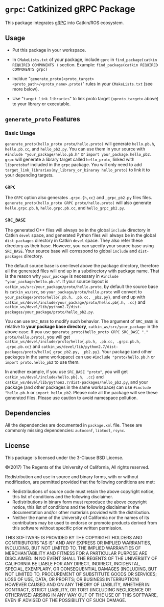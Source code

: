 # `grpc`: Catkinized gRPC Package

This package integrates [gRPC](https://grpc.io) into Catkin/ROS ecosystem.

## Usage

* Put this package in your workspace.

* In `CMakeLists.txt` of your package, include `gprc` in
`find_package(catkin REQUIRED COMPONENTS )` section.
Example: `find_package(catkin REQUIRED COMPONENTS grpc)`

* Incldue "`generate_proto(<proto_target> <proto_path>/<proto_name>.proto)`"
rules in your `CMakeLists.txt` (see more below).

* Use "`target_link_libraries`" to link proto target (`<proto_target>` above)
to your library or executable.

## `generate_proto` Features

### Basic Usage
`generate_proto(hello_proto proto/hello.proto)` will generate `hello.pb.h`,
`hello.pb.cc`, and `hello_pb2.py`. You can use them in your source with
`#include "your_package/hello.pb.h"` or `import your_package.hello_pb2`.
`grpc` will generate a library target called `hello_proto`,
linked with `libprotobuf` included in the `grpc` package.  You will only need to
add `target_link_libraries(my_library_or_binaray hello_proto)` to link it to
your depending targets.

### `GRPC`
The `GRPC` option also generates `.grpc.{h,cc}` and `_grpc_pb2.py` files files.
`generate_proto(hello_proto GRPC proto/hello.proto)` will also generate
`hello.grpc.pb.h`, `hello.grpc.pb.cc`, and `hello_grpc_pb2.py`.

### `SRC_BASE`
The generated C++ files will always be in the global `include` directory in
Catkin `devel` space, and generated Python files will always be in the global
`dist-packages` directory in Catkin `devel` space. They also refer these
directory as their base. However, you can specify your source base using
`SRC_BASE`. Your source base will correspond to global `include` and
`dist-packages` directory.

The default source base is one-level above the package directory, therefore all
the generated files will end up in a subdirectory with package name. That is the
reason why `your_package` is necessary in `#include "your_package/hello.pb.h"`.
If your source layout is `catkin_ws/src/your_package/proto/hello.proto`, by
default the source base is `catkin_ws/src`, so `your_package/proto/hello.proto`
will convert to `your_package/proto/hello{.pb.h, .pb.cc, _pb2.py}`, and end up
with `catkin_ws/devel/include/your_package/proto/hello.pb{.h, .cc}` and
`catkin_ws/devel/lib/python2.7/dist-packages/your_package/proto/hello_pb2.py`.

You can use `SRC_BASE` to modify such behavior. The argument of `SRC_BASE` is
relative to **your package base directory**, `catkin_ws/src/your_package` in the
above case. If you use
`generate_proto(hello_proto GRPC SRC_BASE "." proto/hello.proto)`, you will get
`catkin_ws/devel/include/proto/hello{.pb.h, .pb.cc, .grpc.pb.h, .grpc.pb.cc}`
and `catkin_ws/devel/lib/python2.7/dist-packages/proto/hello{_grpc_pb2.py,
_pb2.py}`. Your package (and other packages in the same workspace) can use
`#include "proto/hello.pb.h` or `import proto.hello_pb2` to use them.

In another example, if you use `SRC_BASE "proto"`, you will get
`catkin_ws/devel/include/hello.pb{.h, .cc}` and
`catkin_ws/devel/lib/python2.7/dist-packages/hello_pb2.py`, and your package
(and other packages in the same workspace) can use `#include "hello.pb.h`
or `import hello_pb2`. Please note all the package will see these generated
files. Please use caution to avoid namespace pollution.

## Dependencies

All the dependencies are documented in `package.xml` file. These are commonly
missing dependencies: `autoconf`, `libtool`, `rsync`.

## License

This package is licensed under the 3-Clause BSD License.

&copy;(2017) The Regents of the University of California, All rights reserved.

Redistribution and use in source and binary forms, with or without
modification, are permitted provided that the following conditions are met:
* Redistributions of source code must retain the above copyright
  notice, this list of conditions and the following disclaimer.
* Redistributions in binary form must reproduce the above copyright
  notice, this list of conditions and the following disclaimer in the
  documentation and/or other materials provided with the distribution.
* Neither the name of the University of California nor the
  names of its contributors may be used to endorse or promote products
  derived from this software without specific prior written permission.

THIS SOFTWARE IS PROVIDED BY THE COPYRIGHT HOLDERS AND CONTRIBUTORS "AS IS" AND
ANY EXPRESS OR IMPLIED WARRANTIES, INCLUDING, BUT NOT LIMITED TO, THE IMPLIED
WARRANTIES OF MERCHANTABILITY AND FITNESS FOR A PARTICULAR PURPOSE ARE
DISCLAIMED. IN NO EVENT SHALL THE REGENTS OF THE UNIVERSITY OF CALIFORNIA BE
LIABLE FOR ANY DIRECT, INDIRECT, INCIDENTAL, SPECIAL, EXEMPLARY, OR
CONSEQUENTIAL DAMAGES (INCLUDING, BUT NOT LIMITED TO, PROCUREMENT OF SUBSTITUTE
GOODS OR SERVICES; LOSS OF USE, DATA, OR PROFITS; OR BUSINESS INTERRUPTION)
HOWEVER CAUSED AND ON ANY THEORY OF LIABILITY, WHETHER IN CONTRACT, STRICT
LIABILITY, OR TORT (INCLUDING NEGLIGENCE OR OTHERWISE) ARISING IN ANY WAY OUT OF
THE USE OF THIS SOFTWARE, EVEN IF ADVISED OF THE POSSIBILITY OF SUCH DAMAGE.
